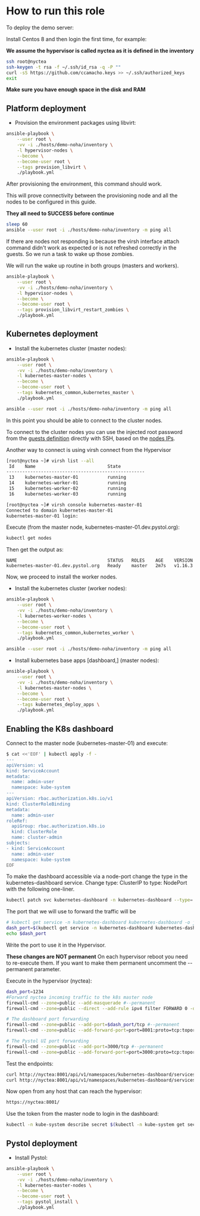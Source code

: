 # How to run this role

To deploy the demo server:

Install Centos 8 and then login the first time,
for example:

**We assume the hypervisor is called nyctea as it is defined in the inventory**

```bash
ssh root@nyctea
ssh-keygen -t rsa -f ~/.ssh/id_rsa -q -P ""
curl -sS https://github.com/ccamacho.keys >> ~/.ssh/authorized_keys
exit
```

**Make sure you have enough space in the disk and RAM**

## Platform deployment

* Provision the environment packages using libvirt:

```bash
ansible-playbook \
    --user root \
    -vv -i ./hosts/demo-noha/inventory \
    -l hypervisor-nodes \
    --become \
    --become-user root \
    --tags provision_libvirt \
    ./playbook.yml
```

After provisioning the environment, this command should work.

This will prove connectivity between the provisioning node
and all the nodes to be configured in this guide.

**They all need to SUCCESS before continue**

```bash
sleep 60
ansible --user root -i ./hosts/demo-noha/inventory -m ping all
```

If there are nodes not responding is because the virsh interface attach
command didn't work as expected or is not refreshed correctly in the guests.
So we run a task to wake up those zombies.

We will run the wake up routine in both groups (masters and workers).

```bash
ansible-playbook \
    --user root \
    -vv -i ./hosts/demo-noha/inventory \
    -l hypervisor-nodes \
    --become \
    --become-user root \
    --tags provision_libvirt_restart_zombies \
    ./playbook.yml
```

## Kubernetes deployment

* Install the kubernetes cluster (master nodes):

```bash
ansible-playbook \
    --user root \
    -vv -i ./hosts/demo-noha/inventory \
    -l kubernetes-master-nodes \
    --become \
    --become-user root \
    --tags kubernetes_common,kubernetes_master \
    ./playbook.yml
```

```bash
ansible --user root -i ./hosts/demo-noha/inventory -m ping all
```

In this point you should be able to connect to the cluster nodes.

To connect to the cluster nodes you can use the injected root password from the
[guests definition](https://github.com/pystol/pystol-ansible/blob/master/roles/provision/libvirt/defaults/main.yml#L31)
directly with SSH, based on the
[nodes IPs](https://github.com/pystol/pystol-ansible/blob/master/hosts/demo-noha/inventory).

Another way to connect is using virsh connect from the Hypervisor

```bash
[root@nyctea ~]# virsh list --all
 Id    Name                           State
----------------------------------------------------
 13    kubernetes-master-01           running
 14    kubernetes-worker-01           running
 15    kubernetes-worker-02           running
 16    kubernetes-worker-03           running

[root@nyctea ~]# virsh console kubernetes-master-01
Connected to domain kubernetes-master-01
kubernetes-master-01 login:
```

Execute (from the master node, kubernetes-master-01.dev.pystol.org):

```bash
kubectl get nodes
```
Then get the output as:

```
NAME                                  STATUS   ROLES    AGE    VERSION
kubernetes-master-01.dev.pystol.org   Ready    master   2m7s   v1.16.3
```

Now, we proceed to install the worker nodes.

* Install the kubernetes cluster (worker nodes):

```bash
ansible-playbook \
    --user root \
    -vv -i ./hosts/demo-noha/inventory \
    -l kubernetes-worker-nodes \
    --become \
    --become-user root \
    --tags kubernetes_common,kubernetes_worker \
    ./playbook.yml
```

```bash
ansible --user root -i ./hosts/demo-noha/inventory -m ping all
```

* Install kubernetes base apps [dashboard,] (master nodes):

```bash
ansible-playbook \
    --user root \
    -vv -i ./hosts/demo-noha/inventory \
    -l kubernetes-master-nodes \
    --become \
    --become-user root \
    --tags kubernetes_deploy_apps \
    ./playbook.yml
```
## Enabling the K8s dashboard

Connect to the master node (kubernetes-master-01) and execute:

```bash
$ cat <<'EOF' | kubectl apply -f -
---
apiVersion: v1
kind: ServiceAccount
metadata:
  name: admin-user
  namespace: kube-system
---
apiVersion: rbac.authorization.k8s.io/v1
kind: ClusterRoleBinding
metadata:
  name: admin-user
roleRef:
  apiGroup: rbac.authorization.k8s.io
  kind: ClusterRole
  name: cluster-admin
subjects:
- kind: ServiceAccount
  name: admin-user
  namespace: kube-system
EOF
```

To make the dashboard accessible via a node-port
change the type in the kubernetes-dashboard service.
Change type: ClusterIP to type: NodePort with the following one-liner.

```bash
kubectl patch svc kubernetes-dashboard -n kubernetes-dashboard --type='json' -p '[{"op":"replace","path":"/spec/type","value":"NodePort"}]'
```

The port that we will use to forward the traffic will be

```bash
# kubectl get service -n kubernetes-dashboard kubernetes-dashboard -o json | grep nodePort | sed 's/[^0-9]*//g'
dash_port=$(kubectl get service -n kubernetes-dashboard kubernetes-dashboard -o json | grep nodePort | sed 's/[^0-9]*//g')
echo $dash_port
```

Write the port to use it in the Hypervisor.

**These changes are NOT permanent** On each hypervisor reboot
you need to re-execute them. If you want to make them permanent
uncomment the --permanent parameter.

Execute in the hypervisor (nyctea):

```bash
dash_port=1234
#Forward nyctea incoming traffic to the k8s master node
firewall-cmd --zone=public --add-masquerade #--permanent
firewall-cmd --zone=public --direct --add-rule ipv4 filter FORWARD 0 -d 0.0.0.0/0 -j ACCEPT #--permanent

# The dashboard port forwarding
firewall-cmd --zone=public --add-port=$dash_port/tcp #--permanent
firewall-cmd --zone=public --add-forward-port=port=8001:proto=tcp:toport=$dash_port:toaddr=10.0.0.1 #--permanent

# The Pystol UI port forwarding
firewall-cmd --zone=public --add-port=3000/tcp #--permanent
firewall-cmd --zone=public --add-forward-port=port=3000:proto=tcp:toport=3000:toaddr=10.0.0.1 #--permanent
```

Test the endpoints:

```bash
curl http://nyctea:8001/api/v1/namespaces/kubernetes-dashboard/services/kubernetes-dashboard/
curl http://nyctea:8001/api/v1/namespaces/kubernetes-dashboard/services/
```

Now open from any host that can reach the hypervisor:

```bash
https://nyctea:8001/
```

Use the token from the master node to login in the dashboard:

```bash
kubectl -n kube-system describe secret $(kubectl -n kube-system get secret | grep admin-user | awk '{print $1}') | grep ^token: | sed 's/token:[ ]*//'
```

## Pystol deployment

* Install Pystol:

```bash
ansible-playbook \
    --user root \
    -vv -i ./hosts/demo-noha/inventory \
    -l kubernetes-master-nodes \
    --become \
    --become-user root \
    --tags pystol_install \
    ./playbook.yml
```
